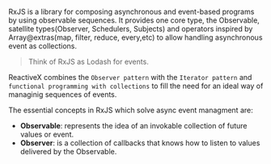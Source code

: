 RxJS is a library for composing asynchronous and event-based programs by using observable sequences. It provides one core type, the Observable, satellite types(Observer, Schedulers, Subjects) and operators inspired by Array@extras(map, filter, reduce, every,etc) to allow handling asynchronous event as collections.

> Think of RxJS as Lodash for events.

ReactiveX combines the `Observer pattern` with the `Iterator pattern` and `functional programming with collections` to fill the need for an ideal way of managinig sequences of events.

The essential concepts in RxJS which solve async event managment are:
- **Observable**: represents the idea of an invokable collection of future values or event.
- **Observer**: is a collection of callbacks that knows how to listen to values delivered by the Observable.

